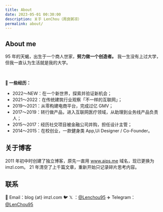 ```yaml
---
title: About
date: 2023-05-01 00:30:00
description: 关于 LenChou（周良粥凉）
permalink: about/
---
```


## About me



95 年的天蝎，出生于一个商人世家，**努力做一个创造者。**
我一生没有上过大学，但我一直认为生活就是我的大学。

<br/>

**🦾 一些经历：**

- 2022～NEW：在一个新世界，探索并验证新机会；
- 2021～2022：在传统建筑行业观察「不一样的互联网」；
- 2019～2021：从零构建电商平台，完成过亿 GMV；
- 2017～2019：转行做产品，进入互联网医疗领域，从助理到业务线产品负责人；
- 2015～2017：经历社交项目被金融公司并购，担任设计主管；
- 2014～2015：在校创业，一款健身类 App,Ui Designer / Co-Founder。

## 关于博客
2011 年初中时创建了独立博客，原先一直用 www.aips.me 域名，现已更换为 imzl.com。
21 年清空了上千篇文章，重新开始只记录碎片思考内容。

## 联系
📮 Email：blog {at} imzl.com
🐦 𝕏 ：[@Lenchou95](https://x.com/lenchou95)
✈️ Telegram：[@LenChou95](https://t.me/lenchou95)









